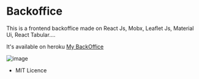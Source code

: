 # Backoffice

This is a frontend backoffice made on React Js, Mobx, Leaflet Js, Material Ui, React Tabular....

It's available on heroku [My BackOffice](https://mybackoffice.herokuapp.com/)

![image](https://user-images.githubusercontent.com/28436794/50499334-3fc0c880-0a49-11e9-8890-67dc3e55f2b5.png)


- MIT Licence
